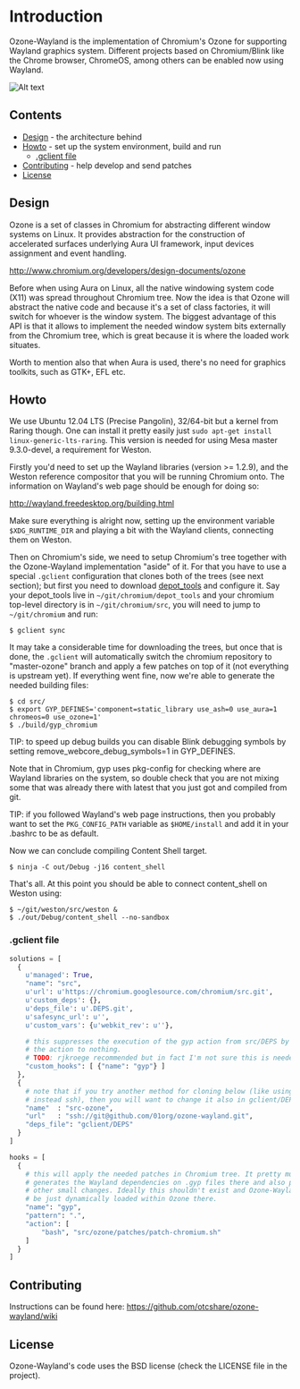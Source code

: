 # Introduction

Ozone-Wayland is the implementation of Chromium's Ozone for supporting Wayland graphics system. Different projects based on Chromium/Blink like the Chrome browser, ChromeOS, among others can be enabled now using Wayland.

![Alt text](https://raw.github.com/tiagovignatti/misc/master/chromium-2013-06-07-small.png "Content Shell running on Weston")

## Contents

  - [Design](#design) - the architecture behind
  - [Howto](#howto) - set up the system environment, build and run
    - [.gclient file](#gclient-file)
  - [Contributing](#contributing) - help develop and send patches
  - [License](#license)


## Design

Ozone is a set of classes in Chromium for abstracting different window systems on Linux. It provides abstraction for the construction of accelerated surfaces underlying Aura UI framework, input devices assignment and event handling.

http://www.chromium.org/developers/design-documents/ozone

Before when using Aura on Linux, all the native windowing system code (X11) was spread throughout Chromium tree. Now the idea is that Ozone will abstract the native code and because it's a set of class factories, it will switch for whoever is the window system. The biggest advantage of this API is that it allows to implement the needed window system bits externally from the Chromium tree, which is great because it is where the loaded work situates.

Worth to mention also that when Aura is used, there's no need for graphics toolkits, such as GTK+, EFL etc.

## Howto

We use Ubuntu 12.04 LTS (Precise Pangolin), 32/64-bit but a kernel from Raring though. One can install it pretty easily just
`sudo apt-get install linux-generic-lts-raring`. This version is needed for using Mesa master 9.3.0-devel, a requirement for Weston.

Firstly you'd need to set up the Wayland libraries (version >= 1.2.9), and the Weston reference compositor that you will be running Chromium onto. The information on Wayland's web page should be enough for doing so:

http://wayland.freedesktop.org/building.html

Make sure everything is alright now, setting up the environment variable `$XDG_RUNTIME_DIR` and playing a bit with the Wayland clients, connecting them on Weston.

Then on Chromium's side, we need to setup Chromium's tree together with the Ozone-Wayland implementation "aside" of it. For that you have to use a special `.gclient` configuration that clones both of the trees (see next section); but first you need to download [depot_tools](http://dev.chromium.org/developers/how-tos/install-depot-tools) and configure it. Say your depot_tools live in `~/git/chromium/depot_tools` and your chromium top-level directory is in `~/git/chromium/src`, you will need to jump to `~/git/chromium` and run:

  ```
  $ gclient sync
  ```

It may take a considerable time for downloading the trees, but once that is done, the `.gclient` will automatically switch the chromium repository to "master-ozone" branch and apply a few patches on top of it (not everything is upstream yet). If everything went fine, now we're able to generate the needed building files:

  ```
  $ cd src/
  $ export GYP_DEFINES='component=static_library use_ash=0 use_aura=1 chromeos=0 use_ozone=1'
  $ ./build/gyp_chromium
  ```

TIP: to speed up debug builds you can disable Blink debugging symbols by setting remove_webcore_debug_symbols=1 in GYP_DEFINES.

Note that in Chromium, gyp uses pkg-config for checking where are Wayland libraries on the system, so double check that you are not mixing some that was already there with latest that you just got and compiled from git.

TIP: if you followed Wayland's web page instructions, then you probably want to set the `PKG_CONFIG_PATH` variable as `$HOME/install` and add it in your .bashrc to be as default.

Now we can conclude compiling Content Shell target.

  ```
  $ ninja -C out/Debug -j16 content_shell
  ```
That's all. At this point you should be able to connect content_shell on Weston using:

  ```
  $ ~/git/weston/src/weston &
  $ ./out/Debug/content_shell --no-sandbox
  ```


### .gclient file

```python
solutions = [
  {
    u'managed': True,
    "name": "src",
    u'url': u'https://chromium.googlesource.com/chromium/src.git',
    u'custom_deps': {},
    u'deps_file': u'.DEPS.git',
    u'safesync_url': u'',
    u'custom_vars': {u'webkit_rev': u''},

    # this suppresses the execution of the gyp action from src/DEPS by setting
    # the action to nothing.
    # TODO: rjkroege recommended but in fact I'm not sure this is needed.
    "custom_hooks": [ {"name": "gyp"} ]
  },
  {
    # note that if you try another method for cloning below (like using https
    # instead ssh), then you will want to change it also in gclient/DEPS
    "name"  : "src-ozone",
    "url"   : "ssh://git@github.com/01org/ozone-wayland.git",
    "deps_file": "gclient/DEPS"
  }
]

hooks = [
  {
    # this will apply the needed patches in Chromium tree. It pretty much
    # generates the Wayland dependencies on .gyp files there and also patch
    # other small changes. Ideally this shouldn't exist and Ozone-Wayland would
    # be just dynamically loaded within Ozone there.
    "name": "gyp",
    "pattern": ".",
    "action": [
        "bash", "src/ozone/patches/patch-chromium.sh"
    ]
  }
]
```

## Contributing

Instructions can be found here: https://github.com/otcshare/ozone-wayland/wiki

## License

Ozone-Wayland's code uses the BSD license (check the LICENSE file in the project).
